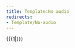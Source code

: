 ```yaml
---
title: Template:No audio
redirects:
- Template/No-audio
---
```


<div data-no-audio="true">{{{1|}}}</div>